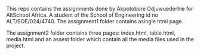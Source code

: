 This repo contains the assignments done by Akpotobore Odjuwuederhie for AltSchool Africa.
A student of the School of Engineering id  no ALT/SOE/024/4740.
The assignment1 folder contains asingle html page.

The assignment2 folder contains  three pages: index.html, table.html, media.html and an assest folder which contain all the media files used in the project.